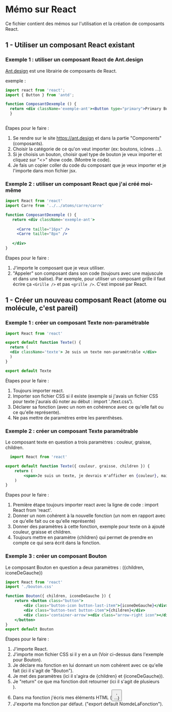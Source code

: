 # Mémo sur React

Ce fichier contient des mémos sur l'utilisation et la création de composants React.

## 1 - Utiliser un composant React existant

### Exemple 1 : utiliser un composant React de Ant.design

[Ant design](https://ant.design/components/button/) est une librairie de composants de React.

exemple : 
```jsx
import react from 'react';
import { Button } from 'antd';

function ComposantDexemple () {
  return <div className='exemple-ant'><Button type="primary">Primary Button</Button></div>
  }
  
```
Étapes pour le faire :
1. Se rendre sur le site https://ant.design et dans la partie "Components"(composants).
2. Choisir la catégorie de ce qu'on veut importer (ex: boutons, icônes ...).
3. Si je choisis un bouton, choisir quel type de bouton je veux importer et cliquez sur "<>" show code. (Montre le code).
4. Je fais un copier coller du code du composant que je veux importer et je l'importe dans mon fichier jsx.

### Exemple 2 : utiliser un composant React que j'ai créé moi-même

```jsx
import React from 'react'
import Carre from '../../atoms/carre/carre'

function ComposantDexemple () {
   return <div className='exemple-ant'>
   
     <Carre taille="16px" />
     <Carre taille="8px" />
   
   </div>
}
```
Étapes pour le faire :

1. J'importe le composant que je veux utiliser.
2. "Appeler" son composant dans son code (toujours avec une majuscule et dans une balise). Par exemple, pour utiliser un composant grille il faut écrire ça `<Grille />` et pas `<grille />`. C'est imposé par React.

## 1 - Créer un nouveau composant React (atome ou molécule, c'est pareil)

### Exemple 1 : créer un composant Texte non-paramétrable

```jsx
import React from 'react'

export default function Texte() {
  return (
  <div className='texte'> Je suis un texte non-paramétrable </div>
  )
}

export default Texte
```
Étapes pour le faire :

1. Toujours importer react.
2. Importer son fichier CSS si il existe (exemple si j'avais un fichier CSS pour texte j'aurais dû noter au début : import './text.css').
3. Déclarer sa fonction (avec un nom en cohérence avec ce qu'elle fait ou ce qu'elle représente).
4. Ne pas mettre de paramètres entre les parenthèses.

### Exemple 2 : créer un composant Texte paramétrable

Le composant texte en question a trois paramètres : couleur, graisse, children.

```jsx
  import React from 'react'

export default function Texte({ couleur, graisse, children }) {
    return (
        <span>Je suis un texte, je devrais m'afficher en {couleur}, mais flemme d'écrire le css, et je devrais avoir comme graisse {graisse}. Et je dois afficher le texte : {children}</span>
    )
}
```
Étapes pour le faire :

1. Première étape toujours importer react avec la ligne de code : import React from 'react'.
2. Donner un nom cohérent à la nouvelle fonction (un nom en rapport avec ce qu'elle fait ou ce qu'elle représente)
3. Donner des paramètres à cette fonction, exemple pour texte on à ajouté couleur, graisse et children.
4. Toujours mettre en paramètre {children} qui permet de prendre en compte ce qui sera écrit dans la fonction.

### Exemple 3 : créer un composant Bouton

Le composant Bouton en question a deux paramètres : ({children, iconeDeGauche})

```jsx
import React from 'react'
import './bouton.css'

function Bouton({ children, iconeDeGauche }) {
    return <button class="button">
        <div class="button-icon button-last-item">{iconeDeGauche}</div>
        <div class="button-text button-item">{children}</div>
        <div class='container-arrow'><div class="arrow-right icon"></div></div>
    </button>
}
export default Bouton 
```
Étapes pour le faire :

1. J'importe React.
2. J'importe mon fichier CSS si il y en a un (Voir ci-dessus dans l'exemple pour Bouton).
3. Je déclare ma fonction en lui donnant un nom cohérent avec ce qu'elle fait (ici il s'agit de "Bouton").
4. Je met des paramètres (ici il s'agira de {children} et {iconeDeGauche}).
5. Je "return" ce que ma fonction doit retourner (ici il s'agit de plusieurs <div>).
6. Dans ma fonction j'écris mes éléments HTML (<button>, <div> ...)
7. J'exporte ma fonction par défaut. ("export default NomdeLaFonction").

